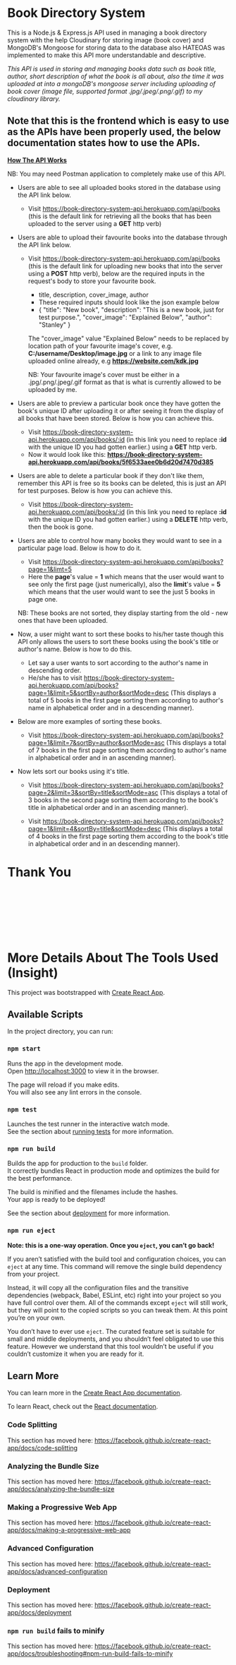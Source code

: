 # Book Directory System
This is a Node.js & Express.js API used in managing a book directory system with the help Cloudinary for storing image (book cover) and MongoDB's Mongoose for storing data to the database also HATEOAS was implemented to make this API more understandable and descriptive.

*This API is used in storing and managing books data such as book title, author, short description of what the book is all about, also the time it was uploaded at into a mongoDB's mongoose server including uploading of book cover (image file, supported format .jpg/.jpeg/.png/.gif) to my cloudinary library.*

## Note that this is the frontend which is easy to use as the APIs have been properly used, the below documentation states how to use the APIs.

**<u>How The API Works</u>**

NB: You may need Postman application to completely make use of this API.

- Users are able to see all uploaded books stored in the database using the API link below.
    - Visit https://book-directory-system-api.herokuapp.com/api/books (this is the default link for retrieving all the books that has been uploaded to the server using a **GET** http verb)

- Users are able to upload their favourite books into the database through the API link below.
    - Visit https://book-directory-system-api.herokuapp.com/api/books (this is the default link for uploading new books that into the server using a **POST** http verb), below are the required inputs in the request's body to store your favourite book.
        - title, description, cover_image, author
        - These required inputs should look like the json example below
        - {
            "title": "New book",
            "description": "This is a new book, just for test purpose.",
            "cover_image": "Explained Below",
            "author": "Stanley"
        }

        The "cover_image" value "Explained Below" needs to be replaced by location path of your favourite image's cover, e.g. **C:/username/Desktop/image.jpg** or a link to any image file uploaded online already, e.g **https://website.com/kdk.jpg**
        
        NB: Your favourite image's cover must be either in a .jpg/.png/.jpeg/.gif format as that is what is currently allowed to be uploaded by me.

- Users are able to preview a particular book once they have gotten the book's unique ID after uploading it or after seeing it from the display of all books that have been stored. Below is how you can achieve this.
    - Visit https://book-directory-system-api.herokuapp.com/api/books/:id (in this link you need to replace **:id** with the unique ID you had gotten earlier.) using a **GET** http verb.
    - Now it would look like this: **https://book-directory-system-api.herokuapp.com/api/books/5f6533aee0b6d20d7470d385**

- Users are able to delete a particular book if they don't like them, remember this API is free so its books can be deleted, this is just an API for test purposes. Below is how you can achieve this.
    - Visit https://book-directory-system-api.herokuapp.com/api/books/:id (in this link you need to replace **:id** with the unique ID you had gotten earlier.) using a **DELETE** http verb, then the book is gone.

- Users are able to control how many books they would want to see in a particular page load. Below is how to do it.
    - Visit https://book-directory-system-api.herokuapp.com/api/books?page=1&limt=5
    - Here the **page**'s value = **1** which means that the user would want to see only the first page (just numerically), also the **limit**'s value = **5** which means that the user would want to see the just 5 books in page one.
    
    NB: These books are not sorted, they display starting from the old - new ones that have been uploaded.

- Now, a user might want to sort these books to his/her taste though this API only allows the users to sort these books using the book's title or author's name. Below is how to do this.
    - Let say a user wants to sort according to the author's name in descending order.
    - He/she has to visit https://book-directory-system-api.herokuapp.com/api/books?page=1&limit=5&sortBy=author&sortMode=desc (This displays a total of 5 books in the first page sorting them according to author's name in alphabetical order and in a descending manner).

- Below are more examples of sorting these books.
    - Visit https://book-directory-system-api.herokuapp.com/api/books?page=1&limit=7&sortBy=author&sortMode=asc (This displays a total of 7 books in the first page sorting them according to author's name in alphabetical order and in an ascending manner).

- Now lets sort our books using it's title.
    - Visit https://book-directory-system-api.herokuapp.com/api/books?page=2&limit=3&sortBy=title&sortMode=asc (This displays a total of 3 books in the second page sorting them according to the book's title in alphabetical order and in an ascending manner).
    
    - Visit https://book-directory-system-api.herokuapp.com/api/books?page=1&limit=4&sortBy=title&sortMode=desc (This displays a total of 4 books in the first page sorting them according to the book's title in alphabetical order and in an descending manner).

# Thank You


<br/><br/><br/><br/><br/><br/>
# More Details About The Tools Used (Insight)
This project was bootstrapped with [Create React App](https://github.com/facebook/create-react-app).

## Available Scripts

In the project directory, you can run:

### `npm start`

Runs the app in the development mode.<br />
Open [http://localhost:3000](http://localhost:3000) to view it in the browser.

The page will reload if you make edits.<br />
You will also see any lint errors in the console.

### `npm test`

Launches the test runner in the interactive watch mode.<br />
See the section about [running tests](https://facebook.github.io/create-react-app/docs/running-tests) for more information.

### `npm run build`

Builds the app for production to the `build` folder.<br />
It correctly bundles React in production mode and optimizes the build for the best performance.

The build is minified and the filenames include the hashes.<br />
Your app is ready to be deployed!

See the section about [deployment](https://facebook.github.io/create-react-app/docs/deployment) for more information.

### `npm run eject`

**Note: this is a one-way operation. Once you `eject`, you can’t go back!**

If you aren’t satisfied with the build tool and configuration choices, you can `eject` at any time. This command will remove the single build dependency from your project.

Instead, it will copy all the configuration files and the transitive dependencies (webpack, Babel, ESLint, etc) right into your project so you have full control over them. All of the commands except `eject` will still work, but they will point to the copied scripts so you can tweak them. At this point you’re on your own.

You don’t have to ever use `eject`. The curated feature set is suitable for small and middle deployments, and you shouldn’t feel obligated to use this feature. However we understand that this tool wouldn’t be useful if you couldn’t customize it when you are ready for it.

## Learn More

You can learn more in the [Create React App documentation](https://facebook.github.io/create-react-app/docs/getting-started).

To learn React, check out the [React documentation](https://reactjs.org/).

### Code Splitting

This section has moved here: https://facebook.github.io/create-react-app/docs/code-splitting

### Analyzing the Bundle Size

This section has moved here: https://facebook.github.io/create-react-app/docs/analyzing-the-bundle-size

### Making a Progressive Web App

This section has moved here: https://facebook.github.io/create-react-app/docs/making-a-progressive-web-app

### Advanced Configuration

This section has moved here: https://facebook.github.io/create-react-app/docs/advanced-configuration

### Deployment

This section has moved here: https://facebook.github.io/create-react-app/docs/deployment

### `npm run build` fails to minify

This section has moved here: https://facebook.github.io/create-react-app/docs/troubleshooting#npm-run-build-fails-to-minify
